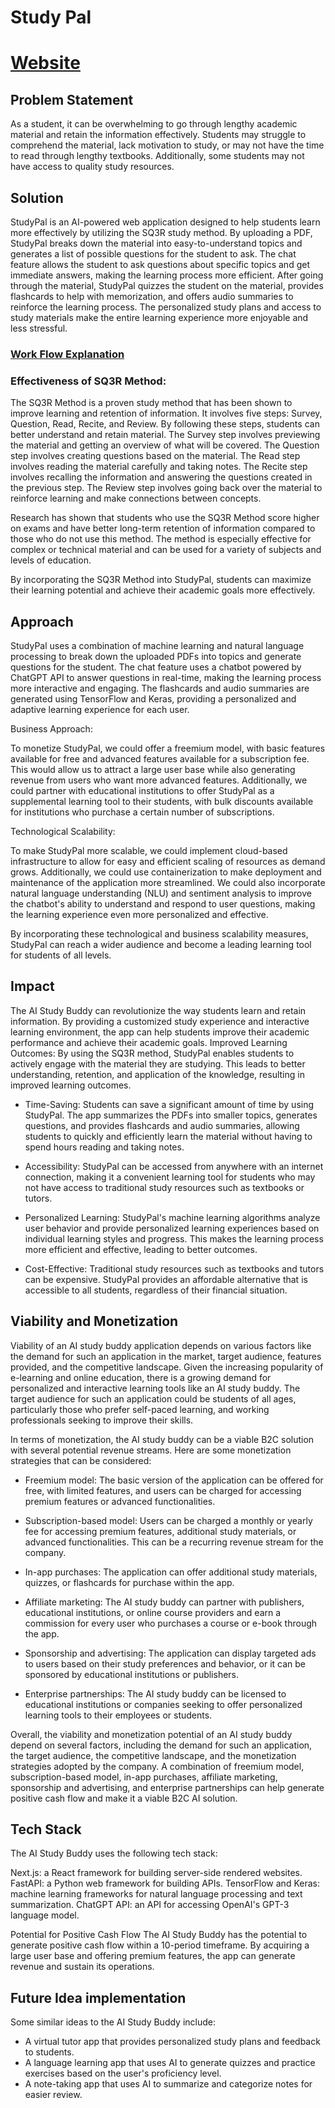 # Study Pal

# [Website](textify-adithya-s-k.vercel.app)

## Problem Statement

As a student, it can be overwhelming to go through lengthy academic material and retain the information effectively. Students may struggle to comprehend the material, lack motivation to study, or may not have the time to read through lengthy textbooks. Additionally, some students may not have access to quality study resources.

## Solution

StudyPal is an AI-powered web application designed to help students learn more effectively by utilizing the SQ3R study method. By uploading a PDF, StudyPal breaks down the material into easy-to-understand topics and generates a list of possible questions for the student to ask. The chat feature allows the student to ask questions about specific topics and get immediate answers, making the learning process more efficient. After going through the material, StudyPal quizzes the student on the material, provides flashcards to help with memorization, and offers audio summaries to reinforce the learning process. The personalized study plans and access to study materials make the entire learning experience more enjoyable and less stressful.

### [Work Flow Explanation](https://youtu.be/lzD05aCwSyo)

### Effectiveness of SQ3R Method:

The SQ3R Method is a proven study method that has been shown to improve learning and retention of information. It involves five steps: Survey, Question, Read, Recite, and Review. By following these steps, students can better understand and retain material. The Survey step involves previewing the material and getting an overview of what will be covered. The Question step involves creating questions based on the material. The Read step involves reading the material carefully and taking notes. The Recite step involves recalling the information and answering the questions created in the previous step. The Review step involves going back over the material to reinforce learning and make connections between concepts.

Research has shown that students who use the SQ3R Method score higher on exams and have better long-term retention of information compared to those who do not use this method. The method is especially effective for complex or technical material and can be used for a variety of subjects and levels of education.

By incorporating the SQ3R Method into StudyPal, students can maximize their learning potential and achieve their academic goals more effectively.

## Approach

StudyPal uses a combination of machine learning and natural language processing to break down the uploaded PDFs into topics and generate questions for the student. The chat feature uses a chatbot powered by ChatGPT API to answer questions in real-time, making the learning process more interactive and engaging. The flashcards and audio summaries are generated using TensorFlow and Keras, providing a personalized and adaptive learning experience for each user.

Business Approach:

To monetize StudyPal, we could offer a freemium model, with basic features available for free and advanced features available for a subscription fee. This would allow us to attract a large user base while also generating revenue from users who want more advanced features. Additionally, we could partner with educational institutions to offer StudyPal as a supplemental learning tool to their students, with bulk discounts available for institutions who purchase a certain number of subscriptions.

Technological Scalability:

To make StudyPal more scalable, we could implement cloud-based infrastructure to allow for easy and efficient scaling of resources as demand grows. Additionally, we could use containerization to make deployment and maintenance of the application more streamlined. We could also incorporate natural language understanding (NLU) and sentiment analysis to improve the chatbot's ability to understand and respond to user questions, making the learning experience even more personalized and effective.

By incorporating these technological and business scalability measures, StudyPal can reach a wider audience and become a leading learning tool for students of all levels.

## Impact

The AI Study Buddy can revolutionize the way students learn and retain information. By providing a customized study experience and interactive learning environment, the app can help students improve their academic performance and achieve their academic goals.
Improved Learning Outcomes: By using the SQ3R method, StudyPal enables students to actively engage with the material they are studying. This leads to better understanding, retention, and application of the knowledge, resulting in improved learning outcomes.

- Time-Saving: Students can save a significant amount of time by using StudyPal. The app summarizes the PDFs into smaller topics, generates questions, and provides flashcards and audio summaries, allowing students to quickly and efficiently learn the material without having to spend hours reading and taking notes.

- Accessibility: StudyPal can be accessed from anywhere with an internet connection, making it a convenient learning tool for students who may not have access to traditional study resources such as textbooks or tutors.

- Personalized Learning: StudyPal's machine learning algorithms analyze user behavior and provide personalized learning experiences based on individual learning styles and progress. This makes the learning process more efficient and effective, leading to better outcomes.

- Cost-Effective: Traditional study resources such as textbooks and tutors can be expensive. StudyPal provides an affordable alternative that is accessible to all students, regardless of their financial situation.

## Viability and Monetization

Viability of an AI study buddy application depends on various factors like the demand for such an application in the market, target audience, features provided, and the competitive landscape. Given the increasing popularity of e-learning and online education, there is a growing demand for personalized and interactive learning tools like an AI study buddy. The target audience for such an application could be students of all ages, particularly those who prefer self-paced learning, and working professionals seeking to improve their skills.

In terms of monetization, the AI study buddy can be a viable B2C solution with several potential revenue streams. Here are some monetization strategies that can be considered:

- Freemium model: The basic version of the application can be offered for free, with limited features, and users can be charged for accessing premium features or advanced functionalities.

- Subscription-based model: Users can be charged a monthly or yearly fee for accessing premium features, additional study materials, or advanced functionalities. This can be a recurring revenue stream for the company.

- In-app purchases: The application can offer additional study materials, quizzes, or flashcards for purchase within the app.

- Affiliate marketing: The AI study buddy can partner with publishers, educational institutions, or online course providers and earn a commission for every user who purchases a course or e-book through the app.

- Sponsorship and advertising: The application can display targeted ads to users based on their study preferences and behavior, or it can be sponsored by educational institutions or publishers.

- Enterprise partnerships: The AI study buddy can be licensed to educational institutions or companies seeking to offer personalized learning tools to their employees or students.

Overall, the viability and monetization potential of an AI study buddy depend on several factors, including the demand for such an application, the target audience, the competitive landscape, and the monetization strategies adopted by the company. A combination of freemium model, subscription-based model, in-app purchases, affiliate marketing, sponsorship and advertising, and enterprise partnerships can help generate positive cash flow and make it a viable B2C AI solution.

## Tech Stack

The AI Study Buddy uses the following tech stack:

Next.js: a React framework for building server-side rendered websites.
FastAPI: a Python web framework for building APIs.
TensorFlow and Keras: machine learning frameworks for natural language processing and text summarization.
ChatGPT API: an API for accessing OpenAI's GPT-3 language model.

Potential for Positive Cash Flow
The AI Study Buddy has the potential to generate positive cash flow within a 10-period timeframe. By acquiring a large user base and offering premium features, the app can generate revenue and sustain its operations.

## Future Idea implementation

Some similar ideas to the AI Study Buddy include:

- A virtual tutor app that provides personalized study plans and feedback to students.
- A language learning app that uses AI to generate quizzes and practice exercises based on the user's proficiency level.
- A note-taking app that uses AI to summarize and categorize notes for easier review.
